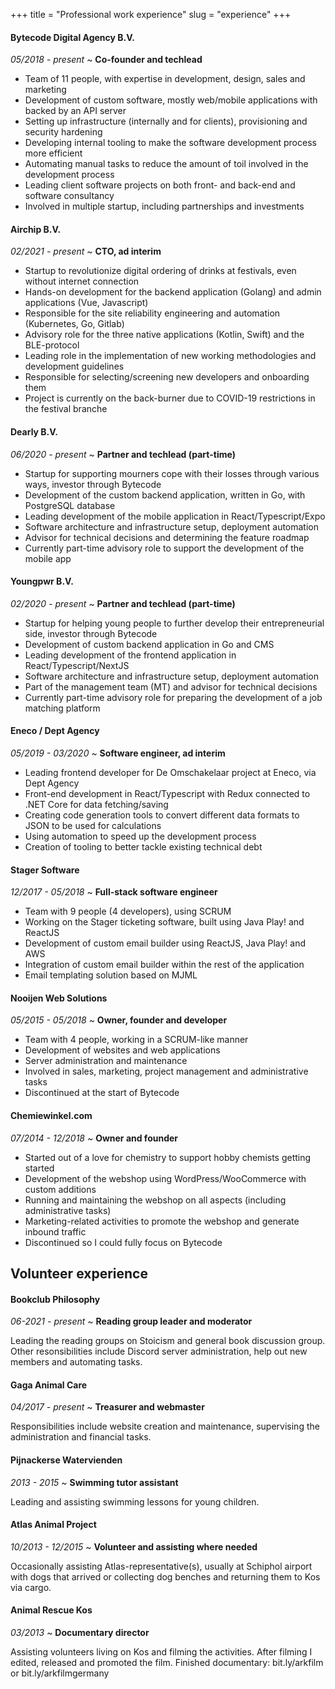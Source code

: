+++
title = "Professional work experience"
slug = "experience"
+++

<style>
h3 em { font-weight: 400; }
h5 { margin-top: 0 !important; }
</style>

#### Bytecode Digital Agency B.V.

_05/2018 - present_ ~ **Co-founder and techlead**

* Team of 11 people, with expertise in development, design, sales and marketing
* Development of custom software, mostly web/mobile applications with backed by an API server
* Setting up infrastructure (internally and for clients), provisioning and security hardening
* Developing internal tooling to make the software development process more efficient
* Automating manual tasks to reduce the amount of toil involved in the development process
* Leading client software projects on both front- and back-end and software consultancy
* Involved in multiple startup, including partnerships and investments

#### Airchip B.V.

_02/2021 - present_ ~ **CTO, ad interim**

* Startup to revolutionize digital ordering of drinks at festivals, even without internet connection
* Hands-on development for the backend application (Golang) and admin applications (Vue, Javascript)
* Responsible for the site reliability engineering and automation (Kubernetes, Go, Gitlab)
* Advisory role for the three native applications (Kotlin, Swift) and the BLE-protocol
* Leading role in the implementation of new working methodologies and development guidelines
* Responsible for selecting/screening new developers and onboarding them
* Project is currently on the back-burner due to COVID-19 restrictions in the festival branche

#### Dearly B.V.

_06/2020 - present_ ~ **Partner and techlead (part-time)**

* Startup for supporting mourners cope with their losses through various ways, investor through Bytecode
* Development of the custom backend application, written in Go, with PostgreSQL database
* Leading development of the mobile application in React/Typescript/Expo
* Software architecture and infrastructure setup, deployment automation
* Advisor for technical decisions and determining the feature roadmap
* Currently part-time advisory role to support the development of the mobile app

#### Youngpwr B.V.

_02/2020 - present_ ~ **Partner and techlead (part-time)**

* Startup for helping young people to further develop their entrepreneurial side, investor through Bytecode
* Development of custom backend application in Go and CMS
* Leading development of the frontend application in React/Typescript/NextJS
* Software architecture and infrastructure setup, deployment automation
* Part of the management team (MT) and advisor for technical decisions
* Currently part-time advisory role for preparing the development of a job matching platform

#### Eneco / Dept Agency

_05/2019 - 03/2020_ ~ **Software engineer, ad interim**

* Leading frontend developer for De Omschakelaar project at Eneco, via Dept Agency
* Front-end development in React/Typescript with Redux connected to .NET Core for data fetching/saving
* Creating code generation tools to convert different data formats to JSON to be used for calculations
* Using automation to speed up the development process
* Creation of tooling to better tackle existing technical debt

#### Stager Software

_12/2017 - 05/2018_ ~ **Full-stack software engineer**

* Team with 9 people (4 developers), using SCRUM
* Working on the Stager ticketing software, built using Java Play! and ReactJS
* Development of custom email builder using ReactJS, Java Play! and AWS
* Integration of custom email builder within the rest of the application
* Email templating solution based on MJML

#### Nooijen Web Solutions

_05/2015 - 05/2018_ ~ **Owner, founder and developer**

* Team with 4 people, working in a SCRUM-like manner
* Development of websites and web applications
* Server administration and maintenance
* Involved in sales, marketing, project management and administrative tasks
* Discontinued at the start of Bytecode

#### Chemiewinkel.com

_07/2014 - 12/2018_ ~ **Owner and founder**

* Started out of a love for chemistry to support hobby chemists getting started
* Development of the webshop using WordPress/WooCommerce with custom additions
* Running and maintaining the webshop on all aspects (including administrative tasks)
* Marketing-related activities to promote the webshop and generate inbound traffic
* Discontinued so I could fully focus on Bytecode

## Volunteer experience

#### Bookclub Philosophy

_06-2021 - present_ ~ **Reading group leader and moderator**

Leading the reading groups on Stoicism and general book discussion group. Other resonsibilities include Discord server administration, help out new members and automating tasks.

#### Gaga Animal Care

_04/2017 - present_ ~ **Treasurer and webmaster**

Responsibilities include website creation and maintenance, supervising the administration and financial tasks.

#### Pijnackerse Watervienden

_2013 - 2015_ ~ **Swimming tutor assistant**

Leading and assisting swimming lessons for young children.

#### Atlas Animal Project

_10/2013 - 12/2015_ ~ **Volunteer and assisting where needed**

Occasionally assisting Atlas-representative(s), usually at Schiphol airport with dogs that arrived or collecting dog benches and returning them to Kos via cargo.

#### Animal Rescue Kos

_03/2013_ ~ **Documentary director**

Assisting volunteers living on Kos and filming the activities. After filming I edited, released and promoted the film. Finished documentary: bit.ly/arkfilm or bit.ly/arkfilmgermany